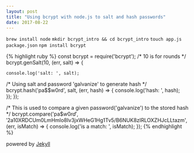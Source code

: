 ```yaml
---
layout: post
title: "Using bcrypt with node.js to salt and hash passwords"
date: 2017-08-22
---
```

`brew install node`
`mkdir bcrypt_intro && cd bcrypt_intro`
`touch app.js package.json`
`npm install bcrypt`


{% highlight ruby %}
  const bcrypt = require('bcrypt');
  /*  10 is for rounds */
  bcrypt.genSalt(10, (err, salt) => {

    console.log('salt: ', salt);

   /* Using salt and password 'galvanize' to generate hash */
    bcrypt.hash('pa$$w0rd', salt, (err, hash) => {
      console.log('hash: ', hash);  
    });
  });

  /* This is used to compare a given password('galvanize') to the stored hash */
  bcrypt.compare('pa$$w0rd', '$2a$10$XRDCUm0LmHmlo8Iv3jxWHeG1Hg1Tv5/B6NUK8zIRLOXZHJcLLtazm', (err, isMatch) => {
    console.log('is a match: ', isMatch);
  });
{% endhighlight %}

powered by [Jekyll](http://jekyllrb.com)
